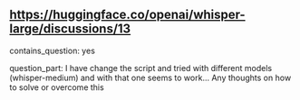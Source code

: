 ## https://huggingface.co/openai/whisper-large/discussions/13

contains_question: yes

question_part: I have change the script and tried with different models (whisper-medium) and with that one seems to work...
Any thoughts on how to solve or overcome this